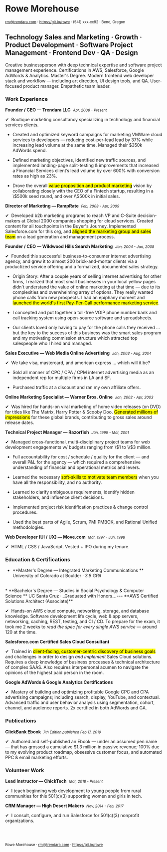 # Rowe Morehouse
<small>rm@trendara.com &middot; https://git.io/rowe &middot; (541) xxx-xx92 &middot; Bend, Oregon</small>

## Technology Sales and Marketing · Growth · Product Development · Software Project Management · Frontend Dev · QA · Design

<!-- ![Rowe Morehouse](https://secure.gravatar.com/avatar/a3f6607c5c2eca57e465e09bd73af3ec?size=2501) -->


Creative businessperson with deep technical expertise and software project management experience. Certifications in AWS, Salesforce, Google AdWords & Analytics. Master's Degree. Modern frontend web developer stack and workflow — including art direction, UI design tools, and QA. User-focused product manager. Empathetic team leader.

### Work Experience

**Founder / CEO — Trendara LLC** &nbsp;_<small>Apr, 2008 - Present</small>_

✔︎  Boutique marketing consultancy specializing in technology and financial services clients.

* Created and optimized keyword campaigns for marketing VMWare cloud services to developers — reducing cost-per-lead lead by 37% while increasing lead volume at the same time. Managed their $350k AdWords spend.

*   Defined marketing objectives, identified new traffic sources, and implemented landing-page split-testing & improvements that increased a Financial Services client’s lead volume by over 600% with conversion rates as high as 23%.

*   Drove the overall <mark>value proposition and product marketing</mark> vision by collaborating closely with the CEO of a Fintech startup, resulting in a \\$500k seed round, and over \\$500k in initial sales.


**Director of Marketing — RampRate** &nbsp;_<small>Feb, 2008 - Apr, 2009</small>_

✔︎  Developed b2b marketing programs to reach VP and C-Suite decision-makers at Global 2000 companies shopping for cloud services. Created content for all touchpoints in the Buyer's Journey. Implemented Salesforce.com for this org, and <mark>aligned the marketing group and sales team</mark> on a lead generation and management process.

**Founder / CEO — Wildwood Hills Search Marketing** &nbsp;_<small>Jan, 2004 - Jan, 2008</small>_

✔︎  Founded this successful business-to-consumer internet advertising agency, and grew it to almost 200 brick-and-mortar clients via a productized service offering and a formalized, documented sales strategy.

*   Origin Story: After a couple years of selling internet advertising for other firms, I realized that most small businesses in your local yellow pages didn't understand the value of online marketing at that time — due to its complexities and overwhelming array of options. They really wanted phone calls from new prospects. I had an epiphany moment and <mark>launched the world's first Pay-Per-Call performance marketing service</mark>.

*   I concepted and put together a toll-free VOIP phone number bank and call tracking system using open-source software and spreadsheets.

*   Our clients loved only having to pay for the phone calls they received … but the key to the success of this business was the smart sales program and my motivating commission structure which attracted top salespeople who I hired and managed.


**Sales Executive — Web Media Online Advertising** &nbsp;_<small>Jan, 2003 - Aug, 2004</small>_

✔︎  We take visa, mastercard, and american express … which will it be?

*   Sold all manner of CPC / CPA / CPM internet advertising media as an independent rep for multiple firms in LA and SF.

*   Purchased traffic at a discount and ran my own affiliate offers.


**Online Marketing Specialist — Warner Bros. Online** &nbsp;_<small>Jan, 2002 - Apr, 2003</small>_

✔︎  Was hired for hands-on viral marketing of home video releases (on DVD) for titles like The Matrix, Harry Potter & Scooby Doo. <mark>Generated millions of impressions</mark> for these global brands, contributing to gross sales around release dates.

**Technical Project Manager — Razorfish** &nbsp;_<small>Jan, 1999 - Mar, 2001</small>_

✔︎  Managed cross-functional, multi-disciplinary project teams for web development engagements w/ budgets ranging from \\$1 to \\$3 million.

*   Full accountability for cost / schedule / quality for the client — and overall P&L for the agency — which required a comprehensive understanding of financial and operational metrics and levers.

*   Learned the necessary <mark>soft-skills to motivate team members</mark> when you have all the responsibility, and no authority.

*   Learned to clarify ambiguous requirements, identify hidden stakeholders, and influence client decisions.

*   Implemented project risk identification practices & change control procedures.

*   Used the best parts of Agile, Scrum, PMI PMBOK, and Rational Unified methodologies.

**Web Developer (UI / UX) — Move.com**  &nbsp;_<small>Mar, 1997 - Jun, 1998</small>_

✔︎  HTML / CSS / JavaScript. Vested + IPO during my tenure.

### Education & Certifications

*   **Master's Degree — Integrated Marketing Communications **
    University of Colorado at Boulder &middot; _3.8 GPA_
  <br />
*   **Bachelor's Degree — Studies in Social Psychology & Computer Science **
    UC Santa Cruz &middot; _Graduated with Honors._
---
**AWS Certified Solutions Architect (Associate)**

✔︎  Hands-on AWS cloud compute, networking, storage, and database knowledge. Software development life cycle, web & app servers, networking, caching, REST, testing, and CI / CD. To prepare for the exam, it took me 2 weeks to _read the spec for every single AWS service_ — around 120 at the time.

**Salesforce.com Certified Sales Cloud Consultant**

✔︎  Trained in <mark>client-facing, customer-centric discovery of business goals</mark> and challenges in order to design _and implement_ Sales Cloud solutions. Requires a deep knowledge of business processes & technical architecture of complex SAAS. Also requires interpersonal acumen to navigate the opinions of the highest paid person in the room.

**Google AdWords & Google Analytics Certifications**

✔︎  Mastery of building and optimizing profitable Google CPC and CPA advertising campaigns; including search, display, YouTube, and contextual. Advanced traffic and user behavior analysis using segmentation, cohort, channel, and audience reports. 2x certified in both AdWords and GA.

### Publications

**ClickBank Ebook**  &nbsp;_<small>7th Edition published Feb 17, 2019</small>_

✔︎  Authored and self-published an Ebook — under an assumed pen name — that has grossed a cumulative $1.3 million in passive revenue; 100% due to my evolving product roadmap, obsessive customer focus, and automated PPC & email marketing efforts.

### Volunteer Work

**Lead Instructor — ChickTech** &nbsp;_<small>Mar, 2018 - Present</small>_

✔︎  I teach beginning web development to young people from rural communities for this 501(c)(3) supporting women and girls in tech.

**CRM Manager — High Desert Makers** &nbsp;_<small>Nov, 2014 - Feb, 2017</small>_

✔︎  I consult, configure, and run Salesforce for 501(c)(3) nonprofit organizations.

<br /><br />

<small>Rowe Morehouse &middot; rm@trendara.com &middot; https://git.io/rowe</small>
